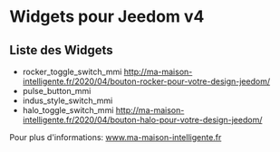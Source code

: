 # Widgets pour Jeedom v4

## Liste des Widgets

- rocker_toggle_switch_mmi
  http://ma-maison-intelligente.fr/2020/04/bouton-rocker-pour-votre-design-jeedom/
- pulse_button_mmi
- indus_style_switch_mmi
- halo_toggle_switch_mmi
  http://ma-maison-intelligente.fr/2020/04/bouton-halo-pour-votre-design-jeedom/

Pour plus d'informations: www.ma-maison-intelligente.fr
